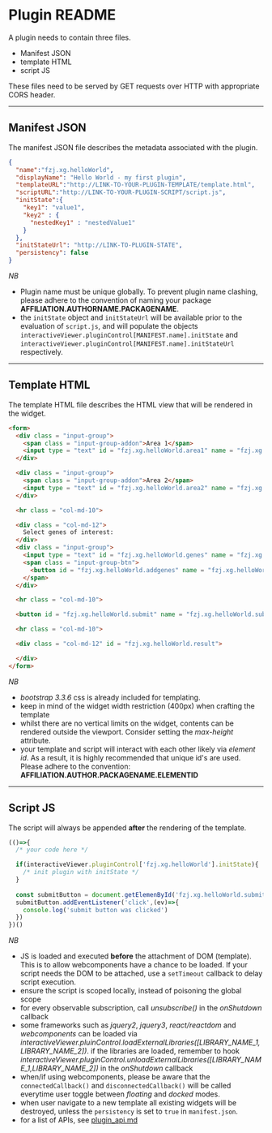 # Plugin README

A plugin needs to contain three files. 
- Manifest JSON
- template HTML
- script JS


These files need to be served by GET requests over HTTP with appropriate CORS header. 

---

## Manifest JSON

The manifest JSON file describes the metadata associated with the plugin. 

```json
{
  "name":"fzj.xg.helloWorld",
  "displayName": "Hello World - my first plugin",
  "templateURL":"http://LINK-TO-YOUR-PLUGIN-TEMPLATE/template.html",
  "scriptURL":"http://LINK-TO-YOUR-PLUGIN-SCRIPT/script.js",
  "initState":{
    "key1": "value1",
    "key2" : {
      "nestedKey1" : "nestedValue1"
    }
  },
  "initStateUrl": "http://LINK-TO-PLUGIN-STATE",
  "persistency": false
}
```
*NB* 
- Plugin name must be unique globally. To prevent plugin name clashing, please adhere to the convention of naming your package **AFFILIATION.AUTHORNAME.PACKAGENAME**. 
- the `initState` object and `initStateUrl` will be available prior to the evaluation of `script.js`, and will populate the objects `interactiveViewer.pluginControl[MANIFEST.name].initState` and `interactiveViewer.pluginControl[MANIFEST.name].initStateUrl` respectively. 

---

## Template HTML

The template HTML file describes the HTML view that will be rendered in the widget.


```html
<form>
  <div class = "input-group">
    <span class = "input-group-addon">Area 1</span>
    <input type = "text" id = "fzj.xg.helloWorld.area1" name = "fzj.xg.helloWorld.area1" class = "form-control" placeholder="Select a region" value = "">
  </div>

  <div class = "input-group">
    <span class = "input-group-addon">Area 2</span>
    <input type = "text" id = "fzj.xg.helloWorld.area2" name = "fzj.xg.helloWorld.area2" class = "form-control" placeholder="Select a region" value = "">
  </div>

  <hr class = "col-md-10">

  <div class = "col-md-12">
    Select genes of interest:
  </div>
  <div class = "input-group">
    <input type = "text" id = "fzj.xg.helloWorld.genes" name = "fzj.xg.helloWorld.genes" class = "form-control" placeholder = "Genes of interest ...">
    <span class = "input-group-btn">
      <button id = "fzj.xg.helloWorld.addgenes" name = "fzj.xg.helloWorld.addgenes" class = "btn btn-default" type = "button">Add</button>
    </span>
  </div>

  <hr class = "col-md-10">

  <button id = "fzj.xg.helloWorld.submit" name = "fzj.xg.helloWorld.submit" type = "button" class = "btn btn-default btn-block">Submit</button>

  <hr class = "col-md-10">

  <div class = "col-md-12" id = "fzj.xg.helloWorld.result">

  </div>
</form>
```

*NB*
- *bootstrap 3.3.6* css is already included for templating.
- keep in mind of the widget width restriction (400px) when crafting the template
- whilst there are no vertical limits on the widget, contents can be rendered outside the viewport. Consider setting the *max-height* attribute.
- your template and script will interact with each other likely via *element id*. As a result, it is highly recommended that unique id's are used. Please adhere to the convention: **AFFILIATION.AUTHOR.PACKAGENAME.ELEMENTID** 

---

## Script JS

The script will always be appended **after** the rendering of the template. 

```javascript
(()=>{
  /* your code here */

  if(interactiveViewer.pluginControl['fzj.xg.helloWorld'].initState){
    /* init plugin with initState */
  }
  
  const submitButton = document.getElemenById('fzj.xg.helloWorld.submit')
  submitButton.addEventListener('click',(ev)=>{
    console.log('submit button was clicked')
  })
})()
```
*NB*
- JS is loaded and executed **before** the attachment of DOM (template). This is to allow webcomponents have a chance to be loaded. If your script needs the DOM to be attached, use a `setTimeout` callback to delay script execution.
- ensure the script is scoped locally, instead of poisoning the global scope
- for every observable subscription, call *unsubscribe()* in the *onShutdown* callback
- some frameworks such as *jquery2*, *jquery3*, *react/reactdom* and *webcomponents* can be loaded via *interactiveViewer.pluinControl.loadExternalLibraries([LIBRARY_NAME_1, LIBRARY_NAME_2])*. if the libraries are loaded, remember to hook *interactiveViewer.pluginControl.unloadExternalLibraries([LIBRARY_NAME_1,LIBRARY_NAME_2])* in the *onShutdown* callback
- when/if using webcomponents, please be aware that the `connectedCallback()` and `disconnectedCallback()` will be called everytime user toggle between *floating* and *docked* modes. 
- when user navigate to a new template all existing widgets will be destroyed, unless the `persistency` is set to `true` in `manifest.json`.
- for a list of APIs, see [plugin_api.md](plugin_api.md)
